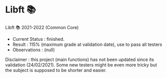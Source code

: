 # Libft 📚
Libft 📚 2021-2022 (Common Core)

- Current Status	: finished.
- Result			: 115% (maximum grade at validation date), use to pass all testers
- Observations		: (null)

Disclaimer : this project (main functions) has not been updated since its validation (24/02/2021).
Some new testers might be even more tricky but the subject is supposed to be shorter and easier.
